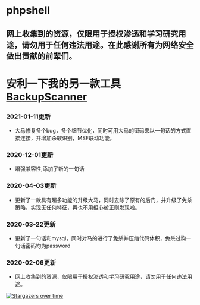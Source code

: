# phpshell

## 网上收集到的资源，仅限用于授权渗透和学习研究用途，请勿用于任何违法用途。在此感谢所有为网络安全做出贡献的前辈们。

# 安利一下我的另一款工具[BackupScanner](https://github.com/weepsafe/BackupScanner)

### 2021-01-11更新
- 大马修复多个bug，多个细节优化，同时可用大马的密码来以一句话的方式直接连接，并增加杀软识别，MSF联动功能。

### 2020-12-01更新
- 增强兼容性,添加了新的一句话

### 2020-04-03更新
- 更新了一款具有超多功能的升级大马，同时去除了原有的后门，并升级了免杀策略，实现无任何特征，再也不用担心被正则发现啦。

### 2020-03-22更新
- 更新了一句话和mysql，同时对马的进行了免杀并压缩代码体积，免杀过狗一句话密码均为password

### 2020-02-06更新
- 网上收集到的资源，仅限用于授权渗透和学习研究用途，请勿用于任何违法用途。

[![Stargazers over time](https://starchart.cc/weepsafe/phpshell.svg)](https://starchart.cc/weepsafe/phpshell)
